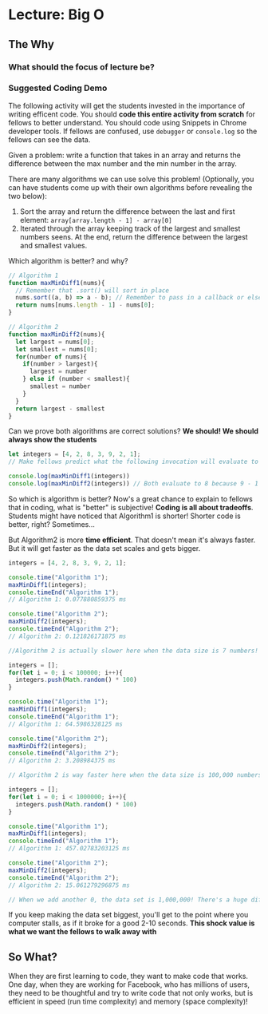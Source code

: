 # Lecture: Big O

## The Why

### What should the focus of lecture be?

### Suggested Coding Demo

The following activity will get the students invested in the importance of writing efficent code. You should **code this entire activity from scratch** for fellows to better understand. You should code using Snippets in Chrome developer tools. If fellows are confused, use `debugger` or `console.log` so the fellows can see the data. 

Given a problem: write a function that takes in an array and returns the difference between the max number and the min number in the array. 

There are many algorithms we can use solve this problem! (Optionally, you can have students come up with their own algorithms before revealing the two below):
1. Sort the array and return the difference between the last and first element: `array[array.length - 1] - array[0]`
2. Iterated through the array keeping track of the largest and smallest numbers seens. At the end, return the difference between the largest and smallest values.

Which algorithm is better? and why?

```js
// Algorithm 1
function maxMinDiff1(nums){
  // Remember that .sort() will sort in place
  nums.sort((a, b) => a - b); // Remember to pass in a callback or else it will sort alphanumerically instead of numerically
  return nums[nums.length - 1] - nums[0];
}
```

```js
// Algorithm 2
function maxMinDiff2(nums){
  let largest = nums[0];
  let smallest = nums[0];
  for(number of nums){ 
    if(number > largest){
      largest = number
    } else if (number < smallest){
      smallest = number
    }
  }
  return largest - smallest
}
```

Can we prove both algorithms are correct solutions? **We should! We should always show the students**
```js
let integers = [4, 2, 8, 3, 9, 2, 1];
// Make fellows predict what the following invocation will evaluate to given the example above!

console.log(maxMinDiff1(integers)) 
console.log(maxMinDiff2(integers)) // Both evaluate to 8 because 9 - 1 is 8
```

So which is algorithm is better? Now's a great chance to explain to fellows that in coding, what is "better" is subjective! **Coding is all about tradeoffs**. Students might have noticed that Algorithm1 is shorter! Shorter code is better, right? Sometimes...

But Algorithm2 is more **time efficient**. That doesn't mean it's always faster. But it will get faster as the data set scales and gets bigger.
```js
integers = [4, 2, 8, 3, 9, 2, 1];

console.time("Algorithm 1");
maxMinDiff1(integers);
console.timeEnd("Algorithm 1");
// Algorithm 1: 0.077880859375 ms

console.time("Algorithm 2");
maxMinDiff2(integers);
console.timeEnd("Algorithm 2");
// Algorithm 2: 0.121826171875 ms

//Algorithm 2 is actually slower here when the data size is 7 numbers!
```
```js
integers = [];
for(let i = 0; i < 100000; i++){
  integers.push(Math.random() * 100)
}

console.time("Algorithm 1");
maxMinDiff1(integers);
console.timeEnd("Algorithm 1");
// Algorithm 1: 64.5986328125 ms

console.time("Algorithm 2");
maxMinDiff2(integers);
console.timeEnd("Algorithm 2");
// Algorithm 2: 3.208984375 ms

// Algorithm 2 is way faster here when the data size is 100,000 numbers!
```
```js
integers = [];
for(let i = 0; i < 1000000; i++){
  integers.push(Math.random() * 100)
}

console.time("Algorithm 1");
maxMinDiff1(integers);
console.timeEnd("Algorithm 1");
// Algorithm 1: 457.02783203125 ms

console.time("Algorithm 2");
maxMinDiff2(integers);
console.timeEnd("Algorithm 2");
// Algorithm 2: 15.061279296875 ms

// When we add another 0, the data set is 1,000,000! There's a huge difference. Keep adding one more 0 to the data size and show the students what happens!
```
If you keep making the data set biggest, you'll get to the point where you computer stalls, as if it broke for a good 2-10 seconds. **This shock value is what we want the fellows to walk away with**

## So What?
When they are first learning to code, they want to make code that works. One day, when they are working for Facebook, who has millions of users, they need to be thoughtful and try to write code that not only works, but is efficient in speed (run time complexity) and memory (space complexity)!

